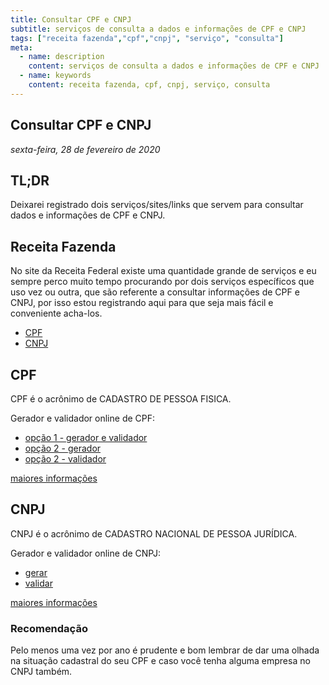 ```yaml
---
title: Consultar CPF e CNPJ
subtitle: serviços de consulta a dados e informações de CPF e CNPJ
tags: ["receita fazenda","cpf","cnpj", "serviço", "consulta"]
meta:
  - name: description
    content: serviços de consulta a dados e informações de CPF e CNPJ
  - name: keywords
    content: receita fazenda, cpf, cnpj, serviço, consulta
---
```


## Consultar CPF e CNPJ

<TagLinks />

*sexta-feira, 28 de fevereiro de 2020*

## TL;DR

Deixarei registrado dois serviços/sites/links que servem para consultar dados e
informações de CPF e CNPJ.

## Receita Fazenda

No site da Receita Federal existe uma quantidade grande de serviços e eu sempre
perco muito tempo procurando por dois serviços específicos que uso vez ou outra,
que são referente a consultar informações de CPF e CNPJ, por isso estou
registrando aqui para que seja mais fácil e conveniente acha-los.

- [CPF](https://servicos.receita.fazenda.gov.br/Servicos/CPF/ConsultaSituacao/ConsultaPublica.asp)
- [CNPJ](http://servicos.receita.fazenda.gov.br/Servicos/cnpjreva/Cnpjreva_Solicitacao.asp)

## CPF

CPF é o acrônimo de CADASTRO DE PESSOA FISICA.

Gerador e validador online de CPF:

- [opção 1 - gerador e validador](https://www.geradordecpf.org/)
- [opção 2 - gerador](https://www.geradorcpf.com/)
- [opção 2 - validador](https://www.geradorcpf.com/validar-cpf.htm)

[maiores informações](http://receita.economia.gov.br/orientacao/tributaria/cadastros/cadastro-de-pessoas-fisicas-cpf)

## CNPJ

CNPJ é o acrônimo de CADASTRO NACIONAL DE PESSOA JURÍDICA.

Gerador e validador online de CNPJ:

- [gerar](https://www.geradorcnpj.com/)
- [validar](https://www.geradorcnpj.com/validar-cnpj.htm)

[maiores informações](http://receita.economia.gov.br/orientacao/tributaria/cadastros/cadastro-nacional-de-pessoas-juridicas-cnpj)

### Recomendação

Pelo menos uma vez por ano é prudente e bom lembrar de dar uma olhada na
situação cadastral do seu CPF e caso você tenha alguma empresa no CNPJ também.
